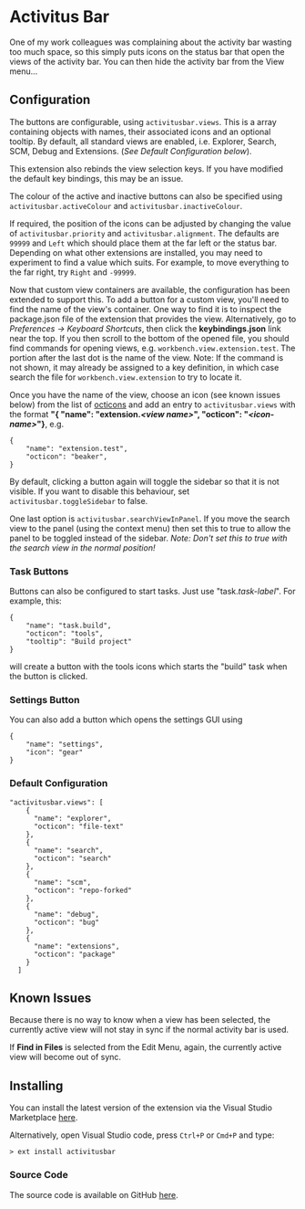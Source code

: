 # Activitus Bar

One of my work colleagues was complaining about the activity bar wasting too much space, so this simply puts icons on the status bar that open the views of the activity bar. You can then hide the activity bar from the View menu...

## Configuration

The buttons are configurable, using `activitusbar.views`. This is a array containing objects with names, their associated icons and an optional tooltip. By default, all standard views are enabled, i.e. Explorer, Search, SCM, Debug and Extensions. (*See Default Configuration below*).

This extension also rebinds the view selection keys. If you have modified the default key bindings, this may be an issue.

The colour of the active and inactive buttons can also be specified using `activitusbar.activeColour` and `activitusbar.inactiveColour`.

If required, the position of the icons can be adjusted by changing the value of `activitusbar.priority` and `activitusbar.alignment`. The defaults are `99999` and `Left` which should place them at the far left or the status bar. Depending on what other extensions are installed, you may need to experiment to find a value which suits. For example, to move everything to the far right, try `Right` and `-99999`.

Now that custom view containers are available, the configuration has been extended to support this. To add a button for a custom view, you'll need to find the name of the view's container. One way to find it is to inspect the package.json file of the extension that provides the view. Alternatively, go to *Preferences -> Keyboard Shortcuts*, then click the **keybindings.json** link near the top. If you then scroll to the bottom of the opened file, you should find commands for opening views, e.g. `workbench.view.extension.test`. The portion after the last dot is the name of the view. Note: If the command is not shown, it may already be assigned to a key definition, in which case search the file for `workbench.view.extension` to try to locate it.

Once you have the name of the view, choose an icon (see known issues below) from the list of [octicons](https://octicons.github.com/) and add an entry to `activitusbar.views` with the format **"{ "name": "extension.*&lt;view name&gt;*", "octicon": "*&lt;icon-name&gt;*"}**, e.g.

```
{
    "name": "extension.test",
    "octicon": "beaker",
}
```

By default, clicking a button again will toggle the sidebar so that it is not visible. If you want to disable this behaviour, set `activitusbar.toggleSidebar` to false.

One last option is `activitusbar.searchViewInPanel`. If you move the search view to the panel (using the context menu) then set this to true to allow the panel to be toggled instead of the sidebar. *Note: Don't set this to true with the search view in the normal position!*

### Task Buttons

Buttons can also be configured to start tasks. Just use "task.*task-label*". For example, this:
```
{
    "name": "task.build",
    "octicon": "tools",
    "tooltip": "Build project"
}
```
will create a button with the tools icons which starts the "build" task when the button is clicked.

### Settings Button

You can also add a button which opens the settings GUI using
```
{
    "name": "settings",
    "icon": "gear"
}
```

### Default Configuration

```
"activitusbar.views": [
    {
      "name": "explorer",
      "octicon": "file-text"
    },
    {
      "name": "search",
      "octicon": "search"
    },
    {
      "name": "scm",
      "octicon": "repo-forked"
    },
    {
      "name": "debug",
      "octicon": "bug"
    },
    {
      "name": "extensions",
      "octicon": "package"
    }
  ]
```

## Known Issues

Because there is no way to know when a view has been selected, the currently active view will not stay in sync if the normal activity bar is used.

If **Find in Files** is selected from the Edit Menu, again, the currently active view will become out of sync.

## Installing

You can install the latest version of the extension via the Visual Studio Marketplace [here](https://marketplace.visualstudio.com/items?itemName=Gruntfuggly.activitusbar).

Alternatively, open Visual Studio code, press `Ctrl+P` or `Cmd+P` and type:

    > ext install activitusbar

### Source Code

The source code is available on GitHub [here](https://github.com/Gruntfuggly/activitusbar).
